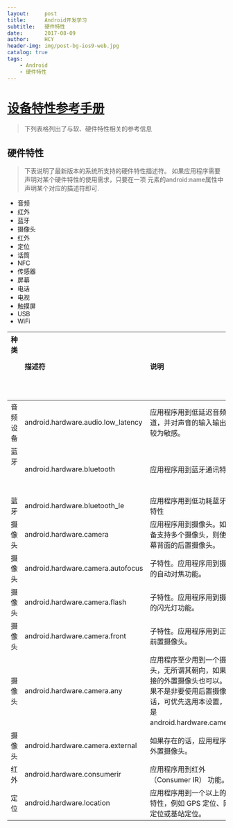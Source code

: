 ```yaml
---
layout:     post
title:      Android开发学习
subtitle:   硬件特性
date:       2017-08-09
author:     HCY
header-img: img/post-bg-ios9-web.jpg
catalog: true
tags:
    - Android
    - 硬件特性
---
```

# [设备特性参考手册](https://developer.android.com/guide/topics/manifest/uses-feature-element.html)
>下列表格列出了与软、硬件特性相关的参考信息
## 硬件特性
>下表说明了最新版本的系统所支持的硬件特性描述符。 如果应用程序需要声明对某个硬件特性的使用需求，只要在一项 <uses-feature> 元素的android:name属性中声明某个对应的描述符即可.
* 音频
* 红外
* 蓝牙
* 摄像头
* 红外
* 定位
* 话筒
* NFC
* 传感器
* 屏幕
* 电话
* 电视
* 触摸屏
* USB
* WiFi

|种类                      |描述符                          |说明                          |
|:-------------------------|:-----------------------------|:-------------------------------|
| 音频设备                 | android.hardware.audio.low_latency|应用程序用到低延迟音频通道，并对声音的输入输出延迟较为敏感。|
| 蓝牙                     |android.hardware.bluetooth|应用程序用到蓝牙通讯特性。|
| 蓝牙 |android.hardware.bluetooth_le|应用程序用到低功耗蓝牙通讯特性|
|摄像头|android.hardware.camera|应用程序用到摄像头。如果设备支持多个摄像头，则使用屏幕背面的后置摄像头。|
|摄像头|android.hardware.camera.autofocus|子特性。应用程序用到摄像头的自动对焦功能。|
|摄像头|android.hardware.camera.flash|子特性。应用程序用到摄像头的闪光灯功能。|
|摄像头|android.hardware.camera.front|子特性。应用程序用到正面的前置摄像头。|
|摄像头|android.hardware.camera.any|应用程序至少用到一个摄像头，无所谓其朝向，如果有连接的外置摄像头也可以。 如果不是非要使用后置摄像头的话，可优先选用本设置，而不是 android.hardware.camera。|
|摄像头|android.hardware.camera.external|如果存在的话，应用程序使用外置摄像头。|
|红外	|android.hardware.consumerir|	应用程序用到红外（Consumer IR） 功能。	 |
|定位|	android.hardware.location	|应用程序用到一个以上的定位特性，例如 GPS 定位、网络定位或基站定位。	 |
